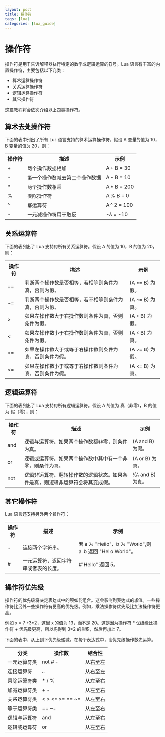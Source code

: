 ```yaml
---
layout: post
title: 操作符  
tags: [lua]
categories: [lua_guide]
---
```

# 操作符  

操作符是用于告诉解释器执行特定的数学或逻辑运算的符号。Lua 语言有丰富的内置操作符，主要包括以下几类：  
<ul>
	<li>算术运算操作符</li>
	<li>关系运算操作符</li>
	<li>逻辑运算操作符</li>
	<li>其它操作符</li>
</ul>
这篇教程将会依次介绍以上四类操作符。  

## 算术去处操作符  

下面的表中列出了所有 Lua 语言支持的算术运算操作符。假设 A 变量的值为 10，B 变量的值为 20，则：  
<table>
	<tr>
		<th>操作符</th>
		<th>描述</th>
		<th>示例</th>
	</tr>
	<tr>
		<td>+</td>
		<td>两个操作数据相加</td>
		<td>A + B = 30</td>
	</tr>
	<tr>
		<td>-</td>
		<td>第一个操作数减去第二个操作数据</td>
		<td>A - B = 10</td>
	</tr>
	<tr>
		<td>*</td>
		<td>两个操作数相乘</td>
		<td>A * B = 200</td>
	</tr>
	<tr>
		<td>%</td>
		<td>模除操作符</td>
		<td>A % B = 0</td>
	</tr>
	<tr>
		<td>^</td>
		<td>幂运算符</td>
		<td>A ^ 2 = 100</td>
	</tr>
	<tr>
		<td>-</td>
		<td>一元减操作符用于取反</td>
		<td>-A = -10</td>
	</tr>
</table>

## 关系运算符

下面的表列出了 Lua 支持的所有关系运算符。假设 A 的值为 10，B 的值为 20，则：  
<table>
	<tr>
		<th>操作符</th>
		<th>描述</th>
		<th>示例</th>
	</tr>
	<tr>
		<td>==</td>
		<td>判断两个操作数是否相等，若相等则条件为真，否则为假。</td>
		<td>(A == B) 为假。</td>
	</tr>
	<tr>
		<td>~=</td>
		<td>判断两个操作数是否相等，若不相等则条件为真，否则为假。</td>
		<td>(A ~= B) 为真。</td>
	</tr>
	<tr>
		<td>></td>
		<td>如果左操作数大于右操作数则条件为真，否则条件为假。</td>
		<td>(A > B) 为假。</td>
	</tr>
	<tr>
		<td><</td>
		<td>如果左操作数小于右操作数则条件为真，否则条件为假。</td>
		<td>(A < B) 为真。</td>
	</tr>
	<tr>
		<td>>=</td>
		<td>如果左操作数大于或等于右操作数则条件为真，否则条件为假。</td>
		<td>(A >= B) 为假。</td>
	</tr>
	<tr>
		<td><=</td>
		<td>如果左操作数小于或等于右操作数则条件为真，否则条件为假。</td>
		<td>(A <= B) 为真。</td>
	</tr>
	
</table>

## 逻辑运算符  

下面的表列出了 Lua 支持的所有逻辑运算符。假设 A 的值为 真（非零），B 的值为 假（零），则： 
<table>
	<tr>
		<th>操作符</th>
		<th>描述</th>
		<th>示例</th>
	</tr>
	<tr>
		<td>and</td>
		<td>逻辑与运算符。如果两个操作数都非零，则条件为真。</td>
		<td>(A and B) 为假。</td>
	</tr>
	<tr>
		<td>or</td>
		<td>逻辑或运算符。如果两个操作数中其中有一个非零，则条件为真。</td>
		<td>(A or B) 为真。</td>
	</tr>
	<tr>
		<td>not</td>
		<td>逻辑非运算符。翻转操作数的逻辑状态。如果条件是真，则逻辑非运算符会将其变成假。</td>
		<td>!(A and B) 为真。</td>
	</tr>
</table>

## 其它操作符  

Lua 语言还支持另外两个操作符：
  
<table>
	<tr>
		<th>操作符</th>
		<th>描述</th>
		<th>示例</th>
	</tr>
	<tr>
		<td>..</td>
		<td>连接两个字符串。</td>
		<td>若 a 为 "Hello"，b 为 "World",则 a..b 返回 "Hello World"。</td>
	</tr>
	<tr>
		<td>#</td>
		<td>一元运算符，返回字符串或者表的长度。</td>
		<td>#"Hello" 返回 5。</td>
	</tr>

</table>

## 操作符优先级  

操作符的优先级将决定表达式中的项如何组合。这会影响到表达式的求值。一些操作符比另外一些操作符有更高的优先级。例如，乘法操作符优先级比加法操作符更高。 
 
例如 x = 7 +3\*2，这里 x 的值为 13，而不是 20。这是因为操作符 \* 优级级比操作符 + 优先级更高，所以先得到 3*2 的乘积，然后再加上 7。  

下面的表中，从上到下优先级递减。在每个表达式中，高优先级操作数先运算。  
<table>
	<tr>
		<th>分类</th>
		<th>操作数</th>
		<th>结合性</th>
	</tr>
	<tr>
		<td>一元运算符类</td>
		<td>not # -</td>
		<td>从右至左</td>
	</tr>
	<tr>
		<td>连接运算符</td>
		<td>..</td>
		<td>从右至左</td>
	</tr>
	<tr>
		<td>乘除运算符类</td>
		<td>* / %</td>
		<td>从左至右</td>
	</tr>
	<tr>
		<td>加减运算符类</td>
		<td>+ - </td>
		<td>从左至右</td>
	</tr>
	<tr>
		<td>关系运算符类</td>
		<td>< > <= >= == ~=</td>
		<td>从左至右</td>
	</tr>
	<tr>
		<td>等于运算符类</td>
		<td>== ~=</td>
		<td>从左至右</td>
	</tr>
	<tr>
		<td>逻辑与运算符</td>
		<td>and</td>
		<td>从左至右</td>
	</tr>
	<tr>
		<td>逻辑或运算符</td>
		<td>or</td>
		<td>从左至右</td>
	</tr>

</table>